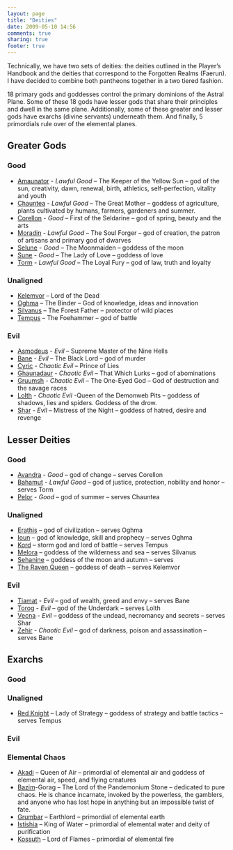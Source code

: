```yaml
---
layout: page
title: "Deities"
date: 2009-05-10 14:56
comments: true
sharing: true
footer: true
---
```

Technically, we have two sets of deities: the deities outlined in the Player’s Handbook and the deities that correspond to the Forgotten Realms (Faerun). I have decided to combine both pantheons together in a two tiered fashion.

18 primary gods and goddesses control the primary dominions of the Astral Plane. Some of these 18 gods have lesser gods that share their principles and dwell in the same plane. Additionally, some of these greater and lesser gods have exarchs (divine servants) underneath them. And finally, 5 primordials rule over of the elemental planes.

## Greater Gods
### Good
* [Amaunator](/deities/Amaunator.html) - _Lawful Good_ – The Keeper of the Yellow Sun – god of the sun, creativity, dawn, renewal, birth, athletics, self-perfection, vitality and youth
* [Chauntea](/deities/Chauntea.html) - _Lawful Good_ – The Great Mother – goddess of agriculture, plants cultivated by humans, farmers, gardeners and summer.
* [Corellon](/deities/Corellon.html) - _Good_ – First of the Seldarine – god of spring, beauty and the arts
* [Moradin](/deities/Moradin.html) - _Lawful Good_ – The Soul Forger – god of creation, the patron of artisans and primary god of dwarves
* [Selune](/deities/Selune.html) - _Good_ – The Moonmaiden – goddess of the moon
* [Sune](/deities/Sune.html) - _Good_ – The Lady of Love – goddess of love
* [Torm](/deities/Torm.html) - _Lawful Good_ – The Loyal Fury – god of law, truth and loyalty

### Unaligned
* [Kelemvor](/deities/Kelemvor.html) – Lord of the Dead
* [Oghma](/deities/Oghma.html) – The Binder – God of knowledge, ideas and innovation
* [Silvanus](/deities/Silvanus.html) – The Forest Father – protector of wild places
* [Tempus](/deities/Tempus.html) – The Foehammer – god of battle

### Evil
* [Asmodeus](/deities/Asmodeus.html) - _Evil_ – Supreme Master of the Nine Hells
* [Bane](/deities/Bane.html) - _Evil_ – The Black Lord – god of murder
* [Cyric](/deities/Cyric.html) - _Chaotic Evil_ – Prince of Lies
* [Ghaunadaur](/deities/Ghaunadaur.html) - _Chaotic Evil_ – That Which Lurks – god of abominations
* [Gruumsh](/deities/Gruumsh.html) - _Chaotic Evil_ – The One-Eyed God – God of destruction and the savage races
* [Lolth](/deities/Lolth.html) - _Chaotic Evil_ -Queen of the Demonweb Pits – goddess of shadows, lies and spiders. Goddess of the drow.
* [Shar](/deities/Shar.html) - _Evil_ – Mistress of the Night – goddess of hatred, desire and revenge

## Lesser Deities
### Good
* [Avandra](/deities/Avandra.html) - _Good_ – god of change – serves Corellon
* [Bahamut](/deities/Bahamut.html) - _Lawful Good_ – god of justice, protection, nobility and honor – serves Torm
* [Pelor](/deities/Pelor.html) - _Good_ – god of summer – serves Chauntea

### Unaligned
* [Erathis](/deities/Erathis.html) – god of civilization – serves Oghma
* [Ioun](/deities/Ioun.html) – god of knowledge, skill and prophecy – serves Oghma
* [Kord](/deities/Kord.html) – storm god and lord of battle – serves Tempus
* [Melora](/deities/Melora.html) – goddess of the wilderness and sea – serves Silvanus
* [Sehanine](/deities/Sehanine.html) – goddess of the moon and autumn – serves
* [The Raven Queen](/deities/The-Raven-Queen.html) – goddess of death – serves Kelemvor

### Evil
* [Tiamat](/deities/Tiamat.html) - _Evil_ – god of wealth, greed and envy – serves Bane
* [Torog](/deities/Torog.html) - _Evil_ – god of the Underdark – serves Lolth
* [Vecna](/deities/Vecna.html) - _Evil_ – goddess of the undead, necromancy and secrets – serves Shar
* [Zehir](/deities/Zehir.html) - _Chaotic Evil_ – god of darkness, poison and assassination – serves Bane

## Exarchs
### Good

### Unaligned
* [Red Knight](/deities/Red-Knight.html) – Lady of Strategy – goddess of strategy and battle tactics – serves Tempus

### Evil

### Elemental Chaos
* [Akadi](http://forgottenrealms.wikia.com/wiki/Akadi) – Queen of Air – primordial of elemental air and goddess of elemental air, speed, and flying creatures
* [Bazim](/deities/Bazim.html)-Gorag – The Lord of the Pandemonium Stone – dedicated to pure chaos. He is chance incarnate, invoked by the powerless, the gamblers, and anyone who has lost hope in anything but an impossible twist of fate.
* [Grumbar](http://forgottenrealms.wikia.com/wiki/Grumbar) – Earthlord – primordial of elemental earth
* [Istishia](http://forgottenrealms.wikia.com/wiki/Istishia) – King of Water – primordial of elemental water and deity of purification
* [Kossuth](http://forgottenrealms.wikia.com/wiki/Kossuth) – Lord of Flames – primordial of elemental fire
